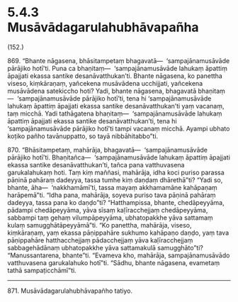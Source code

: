 

# 5.4.3 Musāvādagarulahubhāvapañha




(152.)

869\. “Bhante nāgasena, bhāsitampetaṃ bhagavatā—  ‘sampajānamusāvāde pārājiko hotī’ti. Puna ca bhaṇitaṃ—  ‘sampajānamusāvāde lahukaṃ āpattiṃ āpajjati ekassa santike desanāvatthukan’ti. Bhante nāgasena, ko panettha viseso, kiṃkāraṇaṃ, yañcekena musāvādena ucchijjati, yañcekena musāvādena satekiccho hoti? Yadi, bhante nāgasena, bhagavatā bhaṇitaṃ—  ‘sampajānamusāvāde pārājiko hotī’ti, tena hi ‘sampajānamusāvāde lahukaṃ āpattiṃ āpajjati ekassa santike desanāvatthukan’ti yaṃ vacanaṃ, taṃ micchā. Yadi tathāgatena bhaṇitaṃ—  ‘sampajānamusāvāde lahukaṃ āpattiṃ āpajjati ekassa santike desanāvatthukan’ti, tena hi ‘sampajānamusāvāde pārājiko hotī’ti tampi vacanaṃ micchā. Ayampi ubhato koṭiko pañho tavānuppatto, so tayā nibbāhitabbo”ti.

870\. “Bhāsitampetaṃ, mahārāja, bhagavatā—  ‘sampajānamusāvāde pārājiko hotī’ti. Bhaṇitañca—  ‘sampajānamusāvāde lahukaṃ āpattiṃ āpajjati ekassa santike desanāvatthukan’ti, tañca pana vatthuvasena garukalahukaṃ hoti. Taṃ kiṃ maññasi, mahārāja, idha koci puriso parassa pāṇinā pahāraṃ dadeyya, tassa tumhe kiṃ daṇḍaṃ dhārethā”ti? “Yadi so, bhante, āha—  ‘nakkhamāmī’ti, tassa mayaṃ akkhamamāne kahāpaṇaṃ harāpemā”ti. “Idha pana, mahārāja, soyeva puriso tava pāṇinā pahāraṃ dadeyya, tassa pana ko daṇḍo”ti? “Hatthampissa, bhante, chedāpeyyāma, pādampi chedāpeyyāma, yāva sīsaṃ kaḷīracchejjaṃ chedāpeyyāma, sabbampi taṃ gehaṃ vilumpāpeyyāma, ubhatopakkhe yāva sattamaṃ kulaṃ samugghātāpeyyāmā”ti. “Ko panettha, mahārāja, viseso, kiṃkāraṇaṃ, yaṃ ekassa pāṇippahāre sukhumo kahāpaṇo daṇḍo, yaṃ tava pāṇippahāre hatthacchejjaṃ pādacchejjaṃ yāva kaḷīracchejjaṃ sabbagehādānaṃ ubhatopakkhe yāva sattamakulā samugghāto”ti? “Manussantarena, bhante”ti. “Evameva kho, mahārāja, sampajānamusāvādo vatthuvasena garukalahuko hotī”ti. “Sādhu, bhante nāgasena, evametaṃ tathā sampaṭicchāmī”ti.

---

871\. Musāvādagarulahubhāvapañho tatiyo.






